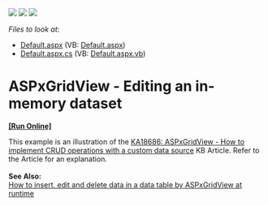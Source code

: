 <!-- default badges list -->
![](https://img.shields.io/endpoint?url=https://codecentral.devexpress.com/api/v1/VersionRange/128530956/15.1.3%2B)
[![](https://img.shields.io/badge/Open_in_DevExpress_Support_Center-FF7200?style=flat-square&logo=DevExpress&logoColor=white)](https://supportcenter.devexpress.com/ticket/details/E257)
[![](https://img.shields.io/badge/📖_How_to_use_DevExpress_Examples-e9f6fc?style=flat-square)](https://docs.devexpress.com/GeneralInformation/403183)
<!-- default badges end -->
<!-- default file list -->
*Files to look at*:

* [Default.aspx](./CS/TestGridViewSite81/Default.aspx) (VB: [Default.aspx](./VB/TestGridViewSite81/Default.aspx))
* [Default.aspx.cs](./CS/TestGridViewSite81/Default.aspx.cs) (VB: [Default.aspx.vb](./VB/TestGridViewSite81/Default.aspx.vb))
<!-- default file list end -->
# ASPxGridView - Editing an in-memory dataset
<!-- run online -->
**[[Run Online]](https://codecentral.devexpress.com/128530956/)**
<!-- run online end -->


<p>This example is an illustration of the <a href="https://www.devexpress.com/Support/Center/p/KA18686">KA18686: ASPxGridView - How to implement CRUD operations with a custom data source</a> KB Article. Refer to the Article for an explanation.<br /><strong><br />See Also:<br /></strong><a href="https://www.devexpress.com/Support/Center/p/E2945">How to insert, edit and delete data in a data table by ASPxGridView at runtime</a></p>

<br/>


